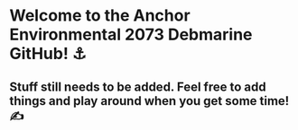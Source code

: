# Welcome to the Anchor Environmental 2073 Debmarine GitHub! ⚓

## Stuff still needs to be added. Feel free to add things and play around when you get some time! ✍️
